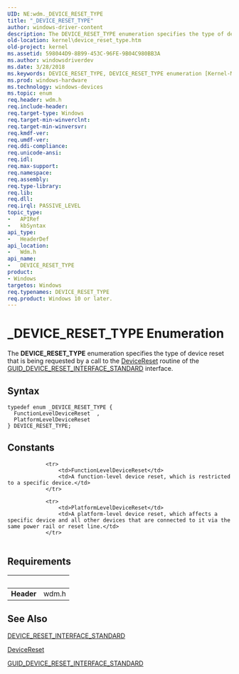 ```yaml
---
UID: NE:wdm._DEVICE_RESET_TYPE
title: "_DEVICE_RESET_TYPE"
author: windows-driver-content
description: The DEVICE_RESET_TYPE enumeration specifies the type of device reset that is being requested by a call to the DeviceReset routine of the GUID_DEVICE_RESET_INTERFACE_STANDARD interface.
old-location: kernel\device_reset_type.htm
old-project: kernel
ms.assetid: 598044D9-8B99-453C-96FE-9B04C980BB3A
ms.author: windowsdriverdev
ms.date: 3/28/2018
ms.keywords: DEVICE_RESET_TYPE, DEVICE_RESET_TYPE enumeration [Kernel-Mode Driver Architecture], FunctionLevelDeviceReset, PlatformLevelDeviceReset, _DEVICE_RESET_TYPE, kernel.device_reset_type, wdm/DEVICE_RESET_TYPE, wdm/FunctionLevelDeviceReset, wdm/PlatformLevelDeviceReset
ms.prod: windows-hardware
ms.technology: windows-devices
ms.topic: enum
req.header: wdm.h
req.include-header: 
req.target-type: Windows
req.target-min-winverclnt: 
req.target-min-winversvr: 
req.kmdf-ver: 
req.umdf-ver: 
req.ddi-compliance: 
req.unicode-ansi: 
req.idl: 
req.max-support: 
req.namespace: 
req.assembly: 
req.type-library: 
req.lib: 
req.dll: 
req.irql: PASSIVE_LEVEL
topic_type:
-	APIRef
-	kbSyntax
api_type:
-	HeaderDef
api_location:
-	Wdm.h
api_name:
-	DEVICE_RESET_TYPE
product:
- Windows
targetos: Windows
req.typenames: DEVICE_RESET_TYPE
req.product: Windows 10 or later.
---
```


# _DEVICE_RESET_TYPE Enumeration
The <b>DEVICE_RESET_TYPE</b> enumeration specifies the type of device reset that is being requested by a call to the <a href="https://msdn.microsoft.com/library/windows/hardware/dn939354">DeviceReset</a> routine of the <a href="https://msdn.microsoft.com/library/windows/hardware/dn928420">GUID_DEVICE_RESET_INTERFACE_STANDARD</a> interface.

## Syntax
```
typedef enum _DEVICE_RESET_TYPE {
  FunctionLevelDeviceReset  ,
  PlatformLevelDeviceReset
} DEVICE_RESET_TYPE;
```

## Constants

<table>
            
                <tr>
                    <td>FunctionLevelDeviceReset</td>
                    <td>A function-level device reset, which is restricted to a specific device.</td>
                </tr>
            
                <tr>
                    <td>PlatformLevelDeviceReset</td>
                    <td>A platform-level device reset, which affects a specific device and all other devices that are connected to it via the same power rail or reset line.</td>
                </tr>
</table>


## Requirements
| &nbsp; | &nbsp; |
| ---- |:---- |
| **Header** | wdm.h |

## See Also

<a href="https://msdn.microsoft.com/library/windows/hardware/dn939397">DEVICE_RESET_INTERFACE_STANDARD</a>



<a href="https://msdn.microsoft.com/library/windows/hardware/dn939354">DeviceReset</a>



<a href="https://msdn.microsoft.com/library/windows/hardware/dn928420">GUID_DEVICE_RESET_INTERFACE_STANDARD</a>